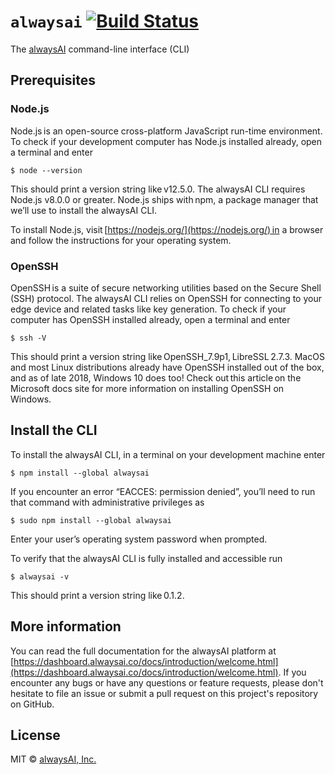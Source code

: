 # `alwaysai` [![Build Status](https://travis-ci.com/alwaysai/cli.svg?branch=master)](https://travis-ci.com/alwaysai/cli)
The [alwaysAI](https://alwaysai.co) command-line interface (CLI)

## Prerequisites
### Node.js

Node.js is an open-source cross-platform JavaScript run-time environment. To check if your development computer has Node.js installed already, open a terminal and enter

```
$ node --version
```

This should print a version string like v12.5.0. The alwaysAI CLI requires Node.js v8.0.0 or greater. Node.js ships with npm, a package manager that we’ll use to install the alwaysAI CLI.

To install Node.js, visit [https://nodejs.org/](https://nodejs.org/) in a browser and follow the instructions for your operating system.

### OpenSSH

OpenSSH is a suite of secure networking utilities based on the Secure Shell (SSH) protocol. The alwaysAI CLI relies on OpenSSH for connecting to your edge device and related tasks like key generation. To check if your computer has OpenSSH installed already, open a terminal and enter

```
$ ssh -V
```

This should print a version string like OpenSSH_7.9p1, LibreSSL 2.7.3. MacOS and most Linux distributions already have OpenSSH installed out of the box, and as of late 2018, Windows 10 does too! Check out this article on the Microsoft docs site for more information on installing OpenSSH on Windows.

## Install the CLI

To install the alwaysAI CLI, in a terminal on your development machine enter

```
$ npm install --global alwaysai
```

If you encounter an error “EACCES: permission denied”, you’ll need to run that command with administrative privileges as

```
$ sudo npm install --global alwaysai
```

Enter your user’s operating system password when prompted.

To verify that the alwaysAI CLI is fully installed and accessible run

```
$ alwaysai -v
```

This should print a version string like 0.1.2.

## More information
You can read the full documentation for the alwaysAI platform at [https://dashboard.alwaysai.co/docs/introduction/welcome.html](https://dashboard.alwaysai.co/docs/introduction/welcome.html). If you encounter any bugs or have any questions or feature requests, please don't hesitate to file an issue or submit a pull request on this project's repository on GitHub.

## License
MIT © [alwaysAI, Inc.](https://alwaysai.co)
